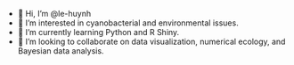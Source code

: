 - 👋 Hi, I’m @le-huynh
- 👀 I’m interested in cyanobacterial and environmental issues.
- 🌱 I’m currently learning Python and R Shiny.
- 💞️ I’m looking to collaborate on data visualization, numerical ecology, and Bayesian data analysis.

<!---
le-huynh/le-huynh is a ✨ special ✨ repository because its `README.md` (this file) appears on your GitHub profile.
You can click the Preview link to take a look at your changes.
--->
